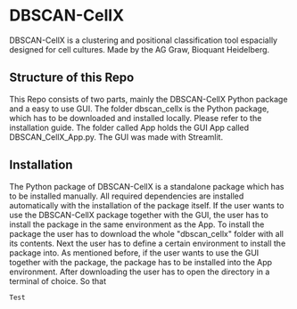 # DBSCAN-CellX
DBSCAN-CellX is a clustering and positional classification tool espacially designed for cell cultures. Made by the AG Graw, Bioquant Heidelberg.

## Structure of this Repo
This Repo consists of two parts, mainly the DBSCAN-CellX Python package and a easy to use GUI.
The folder dbscan_cellx is the Python package, which has to be downloaded and installed locally. Please refer to the installation guide. 
The folder called App holds the GUI App called DBSCAN_CellX_App.py. The GUI was made with Streamlit. 

## Installation
The Python package of DBSCAN-CellX is a standalone package which has to be installed manually. All required dependencies are installed automatically with the installation of the package itself. If the user wants to use the DBSCAN-CellX package together with the GUI, the user has to install the package in the same environment as the App. To install the package the user has to download the whole "dbscan_cellx" folder with all its contents. Next the user has to define a certain environment to install the package into. As mentioned before, if the user wants to use the GUI together with the package, the package has to be installed into the App environment. 
After downloading the user has to open the directory in a terminal of choice. So that
```
Test
```
